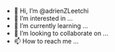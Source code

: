 - 👋 Hi, I’m @adrienZLeetchi
- 👀 I’m interested in ...
- 🌱 I’m currently learning ...
- 💞️ I’m looking to collaborate on ...
- 📫 How to reach me ...

<!---
adrienZLeetchi/adrienZLeetchi is a ✨ special ✨ repository because its `README.md` (this file) appears on your GitHub profile.
You can click the Preview link to take a look at your changes.
--->

